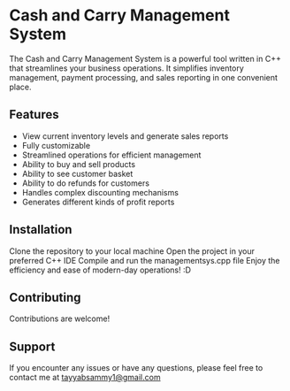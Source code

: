 
# Cash and Carry Management System
The Cash and Carry Management System is a powerful tool written in C++ that streamlines your business operations. It simplifies inventory management, payment processing, and sales reporting in one convenient place.

## Features
* View current inventory levels and generate sales reports
* Fully customizable
* Streamlined operations for efficient management
* Ability to buy and sell products
* Ability to see customer basket
* Ability to do refunds for customers
* Handles complex discounting mechanisms
* Generates different kinds of profit reports

## Installation
Clone the repository to your local machine
Open the project in your preferred C++ IDE
Compile and run the managementsys.cpp file
Enjoy the efficiency and ease of modern-day operations! :D

## Contributing
Contributions are welcome! 

## Support
If you encounter any issues or have any questions, please feel free to contact me at tayyabsammy1@gmail.com





